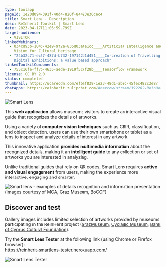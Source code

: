 ```yaml
---
type: toolapp
pageId: 1e20d094-391f-40d4-820f-84423e30cec4
title: Smart Lens - Description
desc: ReInherit Toolkit | Smart Lens
date: 2023-04-17T11:05:59.799Z
target-audience:
  - VISITOR
linkedWebinars:
  - 034cd93b-1043-42e9-9f2a-835d03a4e1cc____Artificial Intelligence and Computer
    Vision for Cultural Heritage
  - "24b32c71-ec27-487d-b732-197142d1d451____Co-creation of Travelling and
    Digital Exhibitions: a value based approach"
linkedToolkitComponents:
  - 755c16fe-ff7b-4635-aede-1919f5c7f28b____Tensorflow Framework
license: CC BY 2.0
status: completed
thumbnail: https://ucarecdn.com/efbaf839-1e23-48d1-ab8c-45fec482c3e8/
chatApps: https://reinherit.zulipchat.com/#narrow/stream/392282-ReInHerit-Applications-and-Toolkit/topic/Smart.20Lens
---
```

![Smart Lens](https://ucarecdn.com/abee0bb0-85af-47cf-a28b-c6adbc336f89/ "Smart Lens")

This **web application** allows museums visitors to create an interactive visual guide that recognizes the details of artworks. 

Using a variety of **computer vision techniques** such as CBIR, classification, and object detection, users can use their own smartphone or tablet as a lens to inspect and analyze details of interest in any artwork.

This innovative application **provides multimedia information** about the recognized details, making it an **intelligent guide** to any collection or set of artworks you are interested in analyzing. 

Unlike traditional guides that rely on QR codes, Smart Lens requires **active  and visual engagement** from users, making the experience more interactive, engaging and smarter.

![Smart lens - examples of details recognition and information presentation (images courtesy of MCA, Graz Museum, BoCCF)](https://ucarecdn.com/77432ccd-b35d-4ad6-9e3b-a280b8475230/ "Smart lens - examples of details recognition and information presentation (images courtesy of MCA, Graz Museum, BoCCF)")

## Discover and test

Gallery images  includes limited selection of artworks provided by museums participating in the ReinHerit project ([GrazMuseum](https://www.grazmuseum.at/en/), [Cycladic Museum](https://cycladic.gr/en/), [Bank of Cyprus Cultural Foundation](https://www.boccf.org/en-gb/homepage/)).

Try the **Smart Lens Tester** at the following link (using Chrome or Firefox browser): \
[https://reinherit-smartlens-te​ster.herokuapp.com/ ](https://reinherit-smartlens-tester.herokuapp.com/)

![Smart Lens Tester](https://ucarecdn.com/55dc7c74-dd1e-4aa8-a413-c5597d4ef6b9/ "Smart Lens Tester")